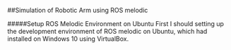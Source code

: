##Simulation of Robotic Arm using ROS melodic


#####Setup ROS Melodic Environment on Ubuntu
First I should setting up the development environment of ROS melodic on Ubuntu, which had installed on Windows 10 using VirtualBox.
